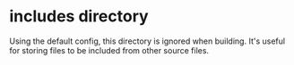 includes directory
==================

Using the default config, this directory is ignored when building.  It's useful
for storing files to be included from other source files.
